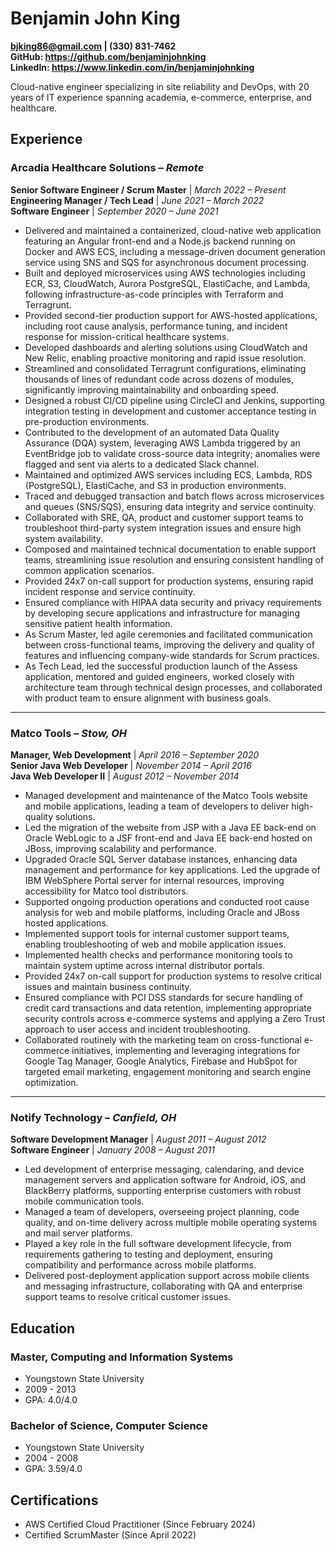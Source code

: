 # Benjamin John King
**bjking86@gmail.com | (330) 831-7462**  
**GitHub: https://github.com/benjaminjohnking**  
**LinkedIn: https://www.linkedin.com/in/benjaminjohnking**  

Cloud-native engineer specializing in site reliability and DevOps, with 20 years of IT experience spanning academia, e-commerce, enterprise, and healthcare.

## Experience

### Arcadia Healthcare Solutions – *Remote*  
**Senior Software Engineer / Scrum Master** | *March 2022 – Present*  
**Engineering Manager / Tech Lead** | *June 2021 – March 2022*  
**Software Engineer** | *September 2020 – June 2021*

- Delivered and maintained a containerized, cloud-native web application featuring an Angular front-end and a Node.js backend running on Docker and AWS ECS, including a message-driven document generation service using SNS and SQS for asynchronous document processing.
- Built and deployed microservices using AWS technologies including ECR, S3, CloudWatch, Aurora PostgreSQL, ElastiCache, and Lambda, following infrastructure-as-code principles with Terraform and Terragrunt.
- Provided second-tier production support for AWS-hosted applications, including root cause analysis, performance tuning, and incident response for mission-critical healthcare systems.
- Developed dashboards and alerting solutions using CloudWatch and New Relic, enabling proactive monitoring and rapid issue resolution.
- Streamlined and consolidated Terragrunt configurations, eliminating thousands of lines of redundant code across dozens of modules, significantly improving maintainability and onboarding speed.
- Designed a robust CI/CD pipeline using CircleCI and Jenkins, supporting integration testing in development and customer acceptance testing in pre-production environments.
- Contributed to the development of an automated Data Quality Assurance (DQA) system, leveraging AWS Lambda triggered by an EventBridge job to validate cross-source data integrity; anomalies were flagged and sent via alerts to a dedicated Slack channel.
- Maintained and optimized AWS services including ECS, Lambda, RDS (PostgreSQL), ElastiCache, and S3 in production environments.
- Traced and debugged transaction and batch flows across microservices and queues (SNS/SQS), ensuring data integrity and service continuity.
- Collaborated with SRE, QA, product and customer support teams to troubleshoot third-party system integration issues and ensure high system availability.
- Composed and maintained technical documentation to enable support teams, streamlining issue resolution and ensuring consistent handling of common application scenarios.
- Provided 24x7 on-call support for production systems, ensuring rapid incident response and service continuity.
- Ensured compliance with HIPAA data security and privacy requirements by developing secure applications and infrastructure for managing sensitive patient health information.
- As Scrum Master, led agile ceremonies and facilitated communication between cross-functional teams, improving the delivery and quality of features and influencing company-wide standards for Scrum practices.
- As Tech Lead, led the successful production launch of the Assess application, mentored and guided engineers, worked closely with architecture team through technical design processes, and collaborated with product team to ensure alignment with business goals.

---

### Matco Tools – *Stow, OH*  
**Manager, Web Development** | *April 2016 – September 2020*  
**Senior Java Web Developer** | *November 2014 – April 2016*  
**Java Web Developer II** | *August 2012 – November 2014*

- Managed development and maintenance of the Matco Tools website and mobile applications, leading a team of developers to deliver high-quality solutions.
- Led the migration of the website from JSP with a Java EE back-end on Oracle WebLogic to a JSF front-end and Java EE back-end hosted on JBoss, improving scalability and performance.
- Upgraded Oracle SQL Server database instances, enhancing data management and performance for key applications.
Led the upgrade of IBM WebSphere Portal server for internal resources, improving accessibility for Matco tool distributors.
- Supported ongoing production operations and conducted root cause analysis for web and mobile platforms, including Oracle and JBoss hosted applications.
- Implemented support tools for internal customer support teams, enabling troubleshooting of web and mobile application issues.
- Implemented health checks and performance monitoring tools to maintain system uptime across internal distributor portals.
- Provided 24x7 on-call support for production systems to resolve critical issues and maintain business continuity.
- Ensured compliance with PCI DSS standards for secure handling of credit card transactions and data retention, implementing appropriate security controls across e-commerce systems and applying a Zero Trust approach to user access and incident troubleshooting.
- Collaborated routinely with the marketing team on cross-functional e-commerce initiatives, implementing and leveraging integrations for Google Tag Manager, Google Analytics, Firebase and HubSpot for targeted email marketing, engagement monitoring and search engine optimization.

---

### Notify Technology – *Canfield, OH*  
**Software Development Manager** | *August 2011 – August 2012*  
**Software Engineer** | *January 2008 – August 2011*

- Led development of enterprise messaging, calendaring, and device management servers and application software for Android, iOS, and BlackBerry platforms, supporting enterprise customers with robust mobile communication tools.
- Managed a team of developers, overseeing project planning, code quality, and on-time delivery across multiple mobile operating systems and mail server platforms.
- Played a key role in the full software development lifecycle, from requirements gathering to testing and deployment, ensuring compatibility and performance across mobile platforms.
- Delivered post-deployment application support across mobile clients and messaging infrastructure, collaborating with QA and enterprise support teams to resolve critical customer issues.

## Education

### Master, Computing and Information Systems
- Youngstown State University
- 2009 - 2013
- GPA: 4.0/4.0

### Bachelor of Science, Computer Science
- Youngstown State University
- 2004 - 2008
- GPA: 3.59/4.0

## Certifications
- AWS Certified Cloud Practitioner (Since February 2024)
- Certified ScrumMaster (Since April 2022)
